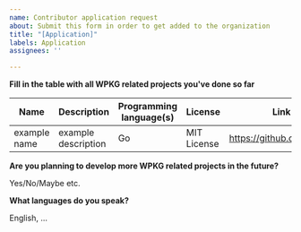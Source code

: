 ```yaml
---
name: Contributor application request
about: Submit this form in order to get added to the organization
title: "[Application]"
labels: Application
assignees: ''

---
```


**Fill in the table with all WPKG related projects you've done so far**

Name | Description | Programming language(s) | License | Link to repo
-|-|-|-|-
example name | example description | Go | MIT License | https://github.com/torvalds/linux

**Are you planning to develop more WPKG related projects in the future?**

Yes/No/Maybe etc.

**What languages do you speak?**

English, ...
